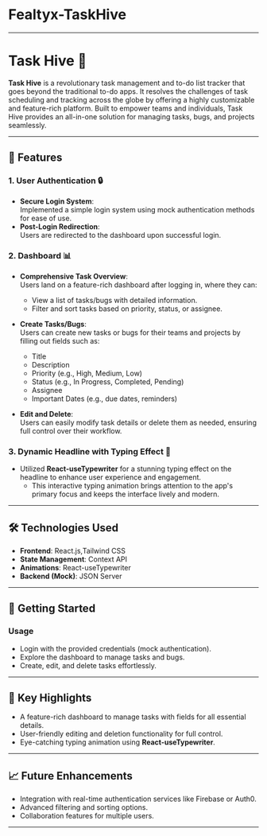 # Fealtyx-TaskHive
---

# Task Hive 🐝  
**Task Hive** is a revolutionary task management and to-do list tracker that goes beyond the traditional to-do apps. It resolves the challenges of task scheduling and tracking across the globe by offering a highly customizable and feature-rich platform. Built to empower teams and individuals, Task Hive provides an all-in-one solution for managing tasks, bugs, and projects seamlessly.

---

## 🌟 Features  

### 1. **User Authentication** 🔒  
- **Secure Login System**:  
  Implemented a simple login system using mock authentication methods for ease of use.  
- **Post-Login Redirection**:  
  Users are redirected to the dashboard upon successful login.  

### 2. **Dashboard** 📊  
- **Comprehensive Task Overview**:  
  Users land on a feature-rich dashboard after logging in, where they can:  
  - View a list of tasks/bugs with detailed information.  
  - Filter and sort tasks based on priority, status, or assignee.  
- **Create Tasks/Bugs**:  
  Users can create new tasks or bugs for their teams and projects by filling out fields such as:  
  - Title  
  - Description  
  - Priority (e.g., High, Medium, Low)  
  - Status (e.g., In Progress, Completed, Pending)  
  - Assignee  
  - Important Dates (e.g., due dates, reminders)  

- **Edit and Delete**:  
  Users can easily modify task details or delete them as needed, ensuring full control over their workflow.  

### 3. **Dynamic Headline with Typing Effect** 🎨  
- Utilized **React-useTypewriter** for a stunning typing effect on the headline to enhance user experience and engagement.  
  - This interactive typing animation brings attention to the app's primary focus and keeps the interface lively and modern.  

---

## 🛠️ Technologies Used  

- **Frontend**: React.js,Tailwind CSS 
- **State Management**: Context API  
- **Animations**: React-useTypewriter  
- **Backend (Mock)**: JSON Server  

---

## 🚀 Getting Started  


### Usage  
- Login with the provided credentials (mock authentication).  
- Explore the dashboard to manage tasks and bugs.  
- Create, edit, and delete tasks effortlessly.  

---

## 🧠 Key Highlights  
- A feature-rich dashboard to manage tasks with fields for all essential details.  
- User-friendly editing and deletion functionality for full control.  
- Eye-catching typing animation using **React-useTypewriter**.  

---

## 📈 Future Enhancements  
- Integration with real-time authentication services like Firebase or Auth0.  
- Advanced filtering and sorting options.  
- Collaboration features for multiple users.  

---
